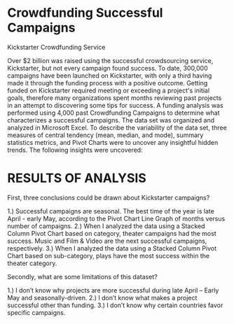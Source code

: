 # Crowdfunding Successful Campaigns
Kickstarter Crowdfunding Service

Over $2 billion was raised using the successful crowdsourcing service, Kickstarter, but not every campaign found success. To date, 300,000 campaigns have been launched on Kickstarter, with only a third having made it through the funding process with a positive outcome. Getting funded on Kickstarter required meeting or exceeding a project's initial goals, therefore many organizations spent months reviewing past projects in an attempt to discovering some tips for success. A funding analysis was performed using 4,000 past Crowdfunding Campaigns to determine what characterizes a successful campaigns. The data set was organized and analyzed in Microsoft Excel. To describe the variability of the data set, three measures of central tendency (mean, median, and mode), summary statistics metrics, and Pivot Charts were to uncover any insightful hidden trends. The following insights were uncovered:

# RESULTS OF ANALYSIS

First, three conclusions could be drawn about Kickstarter campaigns?

1.)	Successful campaigns are seasonal. The best time of the year is late April - early May, according to the Pivot Chart Line Graph of months versus number of campaigns.
2.)	When I analyzed the data using a Stacked Column Pivot Chart based on category, theater campaigns had the most success. Music and Film & Video are the next successful campaigns, respectively.
3.)	When I analyzed the data using a Stacked Column Pivot Chart based on sub-category, plays have the most success within the theater category.

Secondly, what are some limitations of this dataset?

1.)	I don’t know why projects are more successful during late April – Early May and seasonally-driven.
2.)	I don’t know what makes a project successful other than funding.
3.)	I don’t know why certain countries favor specific campaigns.


